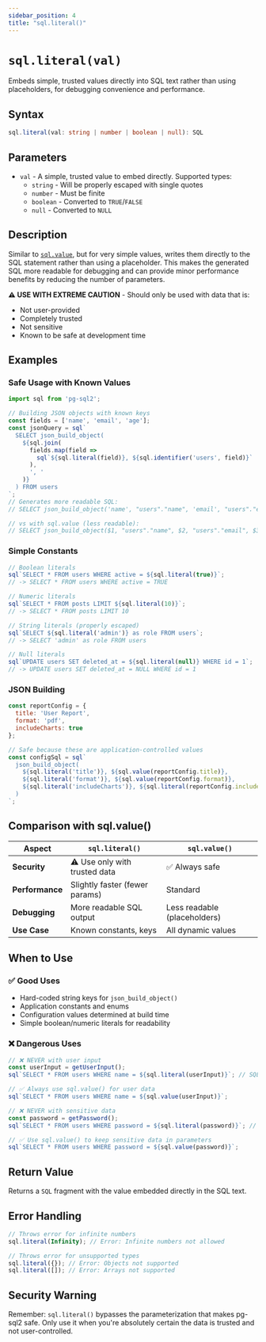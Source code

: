 ```yaml
---
sidebar_position: 4
title: "sql.literal()"
---
```


# `sql.literal(val)`

Embeds simple, trusted values directly into SQL text rather than using placeholders, for debugging convenience and performance.

## Syntax

```typescript
sql.literal(val: string | number | boolean | null): SQL
```

## Parameters

- `val` - A simple, trusted value to embed directly. Supported types:
  - `string` - Will be properly escaped with single quotes
  - `number` - Must be finite  
  - `boolean` - Converted to `TRUE`/`FALSE`
  - `null` - Converted to `NULL`

## Description

Similar to [`sql.value`](./sql-value.md), but for very simple values, writes them directly to the SQL statement rather than using a placeholder. This makes the generated SQL more readable for debugging and can provide minor performance benefits by reducing the number of parameters.

**⚠️ USE WITH EXTREME CAUTION** - Should only be used with data that is:
- Not user-provided
- Completely trusted  
- Not sensitive
- Known to be safe at development time

## Examples

### Safe Usage with Known Values

```js
import sql from 'pg-sql2';

// Building JSON objects with known keys
const fields = ['name', 'email', 'age'];
const jsonQuery = sql`
  SELECT json_build_object(
    ${sql.join(
      fields.map(field => 
        sql`${sql.literal(field)}, ${sql.identifier('users', field)}`
      ),
      ', '
    )}
  ) FROM users
`;
// Generates more readable SQL:
// SELECT json_build_object('name', "users"."name", 'email', "users"."email", 'age', "users"."age") FROM users

// vs with sql.value (less readable):
// SELECT json_build_object($1, "users"."name", $2, "users"."email", $3, "users"."age") FROM users
```

### Simple Constants

```js
// Boolean literals
sql`SELECT * FROM users WHERE active = ${sql.literal(true)}`;
// -> SELECT * FROM users WHERE active = TRUE

// Numeric literals  
sql`SELECT * FROM posts LIMIT ${sql.literal(10)}`;
// -> SELECT * FROM posts LIMIT 10

// String literals (properly escaped)
sql`SELECT ${sql.literal('admin')} as role FROM users`;
// -> SELECT 'admin' as role FROM users

// Null literals
sql`UPDATE users SET deleted_at = ${sql.literal(null)} WHERE id = 1`;
// -> UPDATE users SET deleted_at = NULL WHERE id = 1
```

### JSON Building

```js
const reportConfig = {
  title: 'User Report',
  format: 'pdf',
  includeCharts: true
};

// Safe because these are application-controlled values
const configSql = sql`
  json_build_object(
    ${sql.literal('title')}, ${sql.value(reportConfig.title)},
    ${sql.literal('format')}, ${sql.value(reportConfig.format)}, 
    ${sql.literal('includeCharts')}, ${sql.literal(reportConfig.includeCharts)}
  )
`;
```

## Comparison with sql.value()

| Aspect | `sql.literal()` | `sql.value()` |
|--------|----------------|---------------|  
| **Security** | ⚠️ Use only with trusted data | ✅ Always safe |
| **Performance** | Slightly faster (fewer params) | Standard |
| **Debugging** | More readable SQL output | Less readable (placeholders) |  
| **Use Case** | Known constants, keys | All dynamic values |

## When to Use

### ✅ Good Uses
- Hard-coded string keys for `json_build_object()`
- Application constants and enums
- Configuration values determined at build time
- Simple boolean/numeric literals for readability

### ❌ Dangerous Uses  
```js
// ❌ NEVER with user input
const userInput = getUserInput();
sql`SELECT * FROM users WHERE name = ${sql.literal(userInput)}`; // SQL injection risk!

// ✅ Always use sql.value() for user data
sql`SELECT * FROM users WHERE name = ${sql.value(userInput)}`;

// ❌ NEVER with sensitive data
const password = getPassword();
sql`SELECT * FROM users WHERE password = ${sql.literal(password)}`; // Exposes password in logs!

// ✅ Use sql.value() to keep sensitive data in parameters
sql`SELECT * FROM users WHERE password = ${sql.value(password)}`;
```

## Return Value

Returns a `SQL` fragment with the value embedded directly in the SQL text.

## Error Handling

```js
// Throws error for infinite numbers
sql.literal(Infinity); // Error: Infinite numbers not allowed

// Throws error for unsupported types
sql.literal({}); // Error: Objects not supported
sql.literal([]); // Error: Arrays not supported  
```

## Security Warning

Remember: `sql.literal()` bypasses the parameterization that makes pg-sql2 safe. Only use it when you're absolutely certain the data is trusted and not user-controlled.
